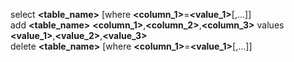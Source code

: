 select **<table_name>** [where **<column_1>**=**<value_1>**[,...]]<br>
add **<table_name>** **<column_1>**,**<column_2>**,**<column_3>** values **<value_1>**,**<value_2>**,**<value_3>**<br>
delete **<table_name>** [where **<column_1>**=**<value_1>**[,...]]
